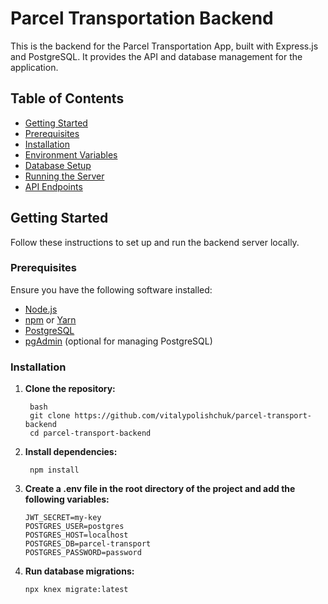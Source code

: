 # Parcel Transportation Backend

This is the backend for the Parcel Transportation App, built with Express.js and PostgreSQL. It provides the API and database management for the application.

## Table of Contents

- [Getting Started](#getting-started)
- [Prerequisites](#prerequisites)
- [Installation](#installation)
- [Environment Variables](#environment-variables)
- [Database Setup](#database-setup)
- [Running the Server](#running-the-server)
- [API Endpoints](#api-endpoints)

## Getting Started

Follow these instructions to set up and run the backend server locally.

### Prerequisites

Ensure you have the following software installed:

- [Node.js](https://nodejs.org/)
- [npm](https://www.npmjs.com/) or [Yarn](https://yarnpkg.com/)
- [PostgreSQL](https://www.postgresql.org/)
- [pgAdmin](https://www.pgadmin.org/) (optional for managing PostgreSQL)

### Installation

1. **Clone the repository:**

   ```
    bash
    git clone https://github.com/vitalypolishchuk/parcel-transport-backend
    cd parcel-transport-backend
    ```


2. **Install dependencies:**
   ```
    npm install
    ```

3. **Create a .env file in the root directory of the project and add the following variables:**
    ```
    JWT_SECRET=my-key
    POSTGRES_USER=postgres
    POSTGRES_HOST=localhost
    POSTGRES_DB=parcel-transport
    POSTGRES_PASSWORD=password
    ```

4. **Run database migrations:**
    ```
    npx knex migrate:latest
    ```